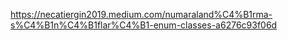 https://necatiergin2019.medium.com/numaraland%C4%B1rma-s%C4%B1n%C4%B1flar%C4%B1-enum-classes-a6276c93f06d
